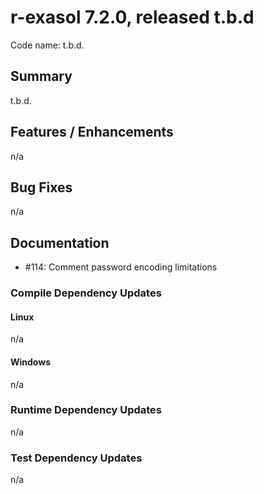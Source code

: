 # r-exasol 7.2.0, released t.b.d

Code name: t.b.d.

## Summary 

t.b.d. 

## Features / Enhancements

 n/a

## Bug Fixes

 n/a

## Documentation

 - #114: Comment password encoding limitations

### Compile Dependency Updates

#### Linux
n/a

#### Windows
n/a

### Runtime Dependency Updates
n/a

### Test Dependency Updates
n/a
